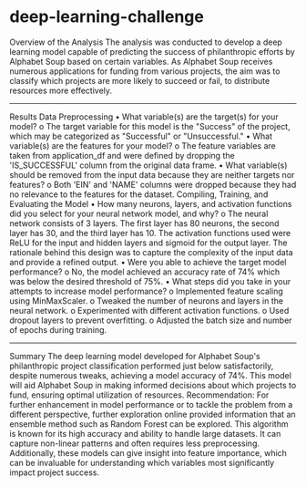 # deep-learning-challenge
Overview of the Analysis
The analysis was conducted to develop a deep learning model capable of predicting the success of philanthropic efforts by Alphabet Soup based on certain variables. As Alphabet Soup receives numerous applications for funding from various projects, the aim was to classify which projects are more likely to succeed or fail, to distribute resources more effectively.
________________________________________
Results
Data Preprocessing
•	What variable(s) are the target(s) for your model?
o	The target variable for this model is the "Success" of the project, which may be categorized as "Successful" or "Unsuccessful."
•	What variable(s) are the features for your model?
o	The feature variables are taken from application_df and were defined by dropping the 'IS_SUCCESSFUL' column from the original data frame.
•	What variable(s) should be removed from the input data because they are neither targets nor features?
o	Both 'EIN' and 'NAME' columns were dropped because they had no relevance to the features for the dataset.
Compiling, Training, and Evaluating the Model
•	How many neurons, layers, and activation functions did you select for your neural network model, and why?
o	The neural network consists of 3 layers. The first layer has 80 neurons, the second layer has 30, and the third layer has 10. The activation functions used were ReLU for the input and hidden layers and sigmoid for the output layer. The rationale behind this design was to capture the complexity of the input data and provide a refined output.
•	Were you able to achieve the target model performance?
o	No, the model achieved an accuracy rate of 74% which was below the desired threshold of 75%.
•	What steps did you take in your attempts to increase model performance?
o	Implemented feature scaling using MinMaxScaler.
o	Tweaked the number of neurons and layers in the neural network.
o	Experimented with different activation functions.
o	Used dropout layers to prevent overfitting.
o	Adjusted the batch size and number of epochs during training.
________________________________________
Summary
The deep learning model developed for Alphabet Soup's philanthropic project classification performed just below satisfactorily, despite numerous tweaks, achieving a model accuracy of 74%. This model will aid Alphabet Soup in making informed decisions about which projects to fund, ensuring optimal utilization of resources.
Recommendation: For further enhancement in model performance or to tackle the problem from a different perspective, further exploration online provided information that an ensemble method such as Random Forest can be explored. This algorithm is known for its high accuracy and ability to handle large datasets. It can capture non-linear patterns and often requires less preprocessing. Additionally, these models can give insight into feature importance, which can be invaluable for understanding which variables most significantly impact project success.
